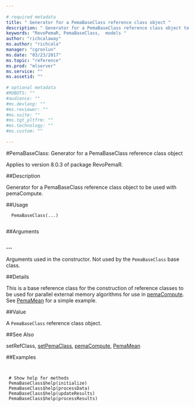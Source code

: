 ```yaml
--- 
 
# required metadata 
title: " Generator for a PemaBaseClass reference class object " 
description: " Generator for a PemaBaseClass reference class object to be used with pemaCompute. " 
keywords: "RevoPemaR, PemaBaseClass,  models " 
author: "richcalaway"
ms.author: "richcala" 
manager: "cgronlun" 
ms.date: "03/23/2017" 
ms.topic: "reference" 
ms.prod: "mlserver" 
ms.service: "" 
ms.assetid: "" 
 
# optional metadata 
#ROBOTS: "" 
#audience: "" 
#ms.devlang: "" 
#ms.reviewer: "" 
#ms.suite: "" 
#ms.tgt_pltfrm: "" 
#ms.technology: "" 
#ms.custom: "" 
 
--- 
```

 
 
 #PemaBaseClass:  Generator for a PemaBaseClass reference class object 

 Applies to version 8.0.3 of package RevoPemaR.
 
 ##Description
 
Generator for a PemaBaseClass reference class object to be used with pemaCompute.
 
 
 ##Usage

```   
  PemaBaseClass(...)
 
```
 
 
 ##Arguments

   
    
 ###  ...
  Arguments used in the constructor. Not used by the `PemaBaseClass` base class.  
  
 
 
 ##Details
 
This is a base reference class for the construction of reference classes
to be used for parallel external memory algorithms for use in
[pemaCompute](pemacompute.md). See [PemaMean](pemamean.md) for a simple
example.
 
 
 ##Value
 
A `PemaBaseClass` reference class object.
 
 

 
 
 
 
 
 ##See Also
 
setRefClass,
[setPemaClass](setpemaclass.md),
[pemaCompute](pemacompute.md),
[PemaMean](pemamean.md)
   
 
 ##Examples

 ```
   
  
  # Show help for methods
  PemaBaseClass$help(initialize)
  PemaBaseClass$help(processData)
  PemaBaseClass$help(updateResults)
  PemaBaseClass$help(processResults)
  
 
```
 
 
 
 
